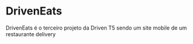 # DrivenEats
DrivenEats é o terceiro projeto da Driven T5 sendo um site mobile de um restaurante delivery
